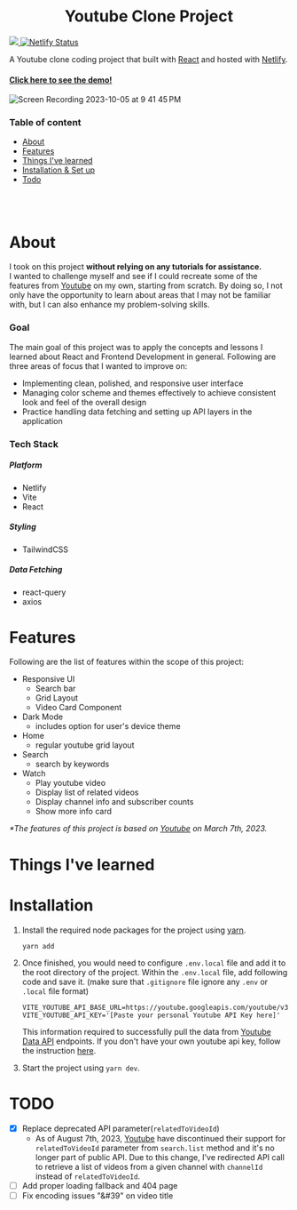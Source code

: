 <h1 align="center">Youtube Clone Project</h1> <p>
  <a href="https://react.dev/">
    <img src="https://img.shields.io/badge/React-18.2.0-blue" />
  </a>
  <a href="https://app.netlify.com/sites/yt-demo/deploys" target="_blank">
    <img src="https://api.netlify.com/api/v1/badges/e0dd0732-ebc1-4ca9-b7c5-dbc6b094a8d3/deploy-status" alt="Netlify Status" />
  </a>
</p>
<p>
  A Youtube clone coding project that built with <a href="https://react.dev/">React</a> and hosted with <a href="https://www.netlify.com/">Netlify</a>.
</p>
<h4>
  <a href="https://yt-demo.netlify.app/">Click here to see the demo!</a>
</h4>

![Screen Recording 2023-10-05 at 9 41 45 PM](https://github.com/tnamdevnote/youtube-clone/assets/44216709/0e4b5717-2f2c-4071-9551-78041d1b0fa1)


### Table of content

-   [About](#about)
-   [Features](#features)
-   [Things I've learned](#things-ive-learned)
-   [Installation & Set up](#installation)
-   [Todo](#todo)

<br>
<br>

# About

I took on this project <b>without relying on any tutorials for assistance.</b> <br>
I wanted to challenge myself and see if I could recreate some of the features from [Youtube](https://www.youtube.com/) on my own, starting from scratch. By doing so, I not only have the opportunity to learn about areas that I may not be familiar with, but I can also enhance my problem-solving skills.

### Goal

The main goal of this project was to apply the concepts and lessons I learned about React and Frontend Development in general. Following are three areas of focus that I wanted to improve on:

-   Implementing clean, polished, and responsive user interface
-   Managing color scheme and themes effectively to achieve consistent look and feel of the overall design
-   Practice handling data fetching and setting up API layers in the application

### Tech Stack

##### Platform

-   Netlify
-   Vite
-   React

##### Styling

-   TailwindCSS

##### Data Fetching

-   react-query
-   axios

# Features

Following are the list of features within the scope of this project:

-   Responsive UI
    -   Search bar
    -   Grid Layout
    -   Video Card Component
-   Dark Mode
    -   includes option for user's device theme
-   Home
    -   regular youtube grid layout
-   Search
    -   search by keywords
-   Watch
    -   Play youtube video
    -   Display list of related videos
    -   Display channel info and subscriber counts
    -   Show more info card

<em>\*The features of this project is based on [Youtube](https://www.youtube.com/) on March 7th, 2023.</em>

# Things I've learned

# Installation

1. Install the required node packages for the project using [yarn](https://classic.yarnpkg.com/lang/en/docs/install/#mac-stable).

    ```
    yarn add
    ```

2. Once finished, you would need to configure `.env.local` file and add it to the root directory of the project. Within the `.env.local` file, add following code and save it. (make sure that `.gitignore` file ignore any `.env` or `.local` file format)

    ```
    VITE_YOUTUBE_API_BASE_URL=https://youtube.googleapis.com/youtube/v3
    VITE_YOUTUBE_API_KEY='[Paste your personal Youtube API Key here]'
    ```

    This information required to successfully pull the data from [Youtube Data API](https://www.google.com/search?q=youtube+data+api&oq=youtube+data+api&gs_lcrp=EgZjaHJvbWUyDwgAEEUYORiDARixAxiABDIHCAEQABiABDIHCAIQABiABDIHCAMQABiABDIHCAQQABiABDIGCAUQRRg8MgYIBhBFGDwyBggHEEUYPNIBCDI5OThqMGoxqAIAsAIA&sourceid=chrome&ie=UTF-8) endpoints. If you don't have your own youtube api key, follow the instruction [here](https://developers.google.com/youtube/v3/getting-started).

3. Start the project using `yarn dev`.

# TODO

-   [x] Replace deprecated API parameter(`relatedToVideoId`)
    -   As of August 7th, 2023, [Youtube](https://developers.google.com/youtube/v3/revision_history#june-12,-2023) have discontinued their support for `relatedToVideoId` parameter from `search.list` method and it's no longer part of public API. Due to this change, I've redirected API call to retrieve a list of videos from a given channel with `channelId` instead of `relatedToVideoId`.
-   [ ] Add proper loading fallback and 404 page
-   [ ] Fix encoding issues "&#39" on video title
